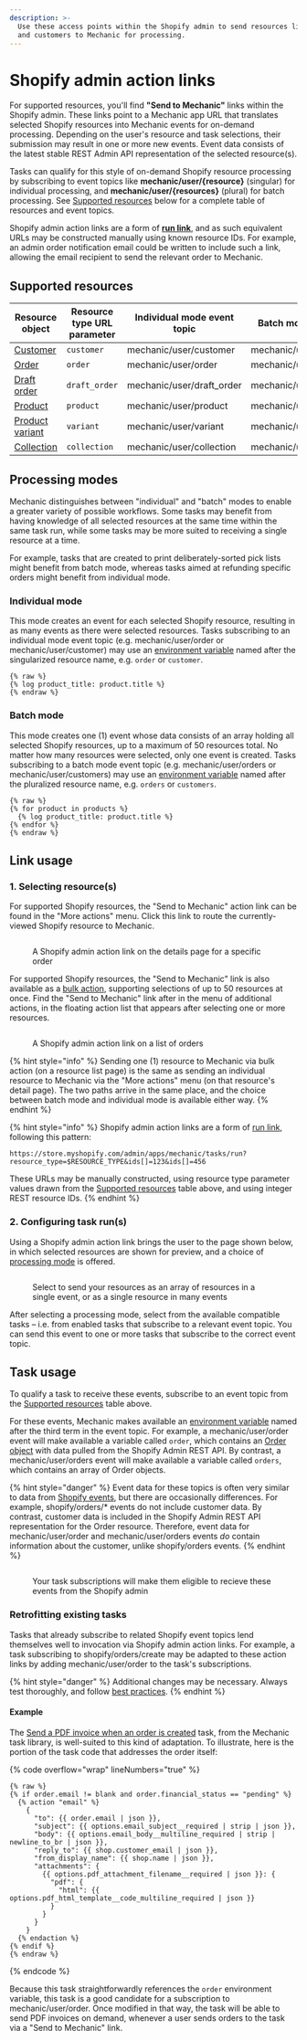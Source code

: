 ```yaml
---
description: >-
  Use these access points within the Shopify admin to send resources like orders
  and customers to Mechanic for processing.
---
```


# Shopify admin action links

For supported resources, you'll find **"Send to Mechanic"** links within the Shopify admin. These links point to a Mechanic app URL that translates selected Shopify resources into Mechanic events for on-demand processing. Depending on the user's resource and task selections, their submission may result in one or more new events. Event data consists of the latest stable REST Admin API representation of the selected resource(s).

Tasks can qualify for this style of on-demand Shopify resource processing by subscribing to event topics like **mechanic/user/{resource}** (singular) for individual processing, and **mechanic/user/{resources}** (plural) for batch processing. See [Supported resources](admin-action-links.md#supported-resources) below for a complete table of resources and event topics.

Shopify admin action links are a form of [**run link**](../../platform/integrations/run-links.md), and as such equivalent URLs may be constructed manually using known resource IDs. For example, an admin order notification email could be written to include such a link, allowing the email recipient to send the relevant order to Mechanic.

## Supported resources

<table><thead><tr><th width="211.33333333333331">Resource object</th><th width="273">Resource type URL parameter</th><th width="318">Individual mode event topic</th><th width="325">Batch mode event topic</th></tr></thead><tbody><tr><td><a href="https://shopify.dev/api/admin-rest/latest/resources/customer#resource-object">Customer</a></td><td><code>customer</code></td><td>mechanic/user/customer</td><td>mechanic/user/customers</td></tr><tr><td><a href="https://shopify.dev/api/admin-rest/latest/resources/order#resource-object">Order</a></td><td><code>order</code></td><td>mechanic/user/order</td><td>mechanic/user/orders</td></tr><tr><td><a href="https://shopify.dev/api/admin-rest/latest/resources/draftorder#resource-object">Draft order</a></td><td><code>draft_order</code></td><td>mechanic/user/draft_order</td><td>mechanic/user/draft_orders</td></tr><tr><td><a href="https://shopify.dev/api/admin-rest/latest/resources/product#resource-object">Product</a></td><td><code>product</code></td><td>mechanic/user/product</td><td>mechanic/user/products</td></tr><tr><td><a href="https://shopify.dev/api/admin-rest/latest/resources/product-variant#resource-object">Product variant</a></td><td><code>variant</code></td><td>mechanic/user/variant</td><td>mechanic/user/variants</td></tr><tr><td><a href="https://shopify.dev/api/admin-rest/latest/resources/collection#resource-object">Collection</a></td><td><code>collection</code></td><td>mechanic/user/collection</td><td>mechanic/user/collections</td></tr></tbody></table>

## Processing modes

Mechanic distinguishes between "individual" and "batch" modes to enable a greater variety of possible workflows. Some tasks may benefit from having knowledge of all selected resources at the same time within the same task run, while some tasks may be more suited to receiving a single resource at a time.

For example, tasks that are created to print deliberately-sorted pick lists might benefit from batch mode, whereas tasks aimed at refunding specific orders might benefit from individual mode.

### Individual mode

This mode creates an event for each selected Shopify resource, resulting in as many events as there were selected resources. Tasks subscribing to an individual mode event topic (e.g. mechanic/user/order or mechanic/user/customer) may use an [environment variable](../tasks/code/environment-variables.md) named after the singularized resource name, e.g. `order` or `customer`.

```liquid
{% raw %}
{% log product_title: product.title %}
{% endraw %}
```

### Batch mode

This mode creates one (1) event whose data consists of an array holding all selected Shopify resources, up to a maximum of 50 resources total. No matter how many resources were selected, only one event is created. Tasks subscribing to a batch mode event topic (e.g. mechanic/user/orders or mechanic/user/customers) may use an [environment variable](../tasks/code/environment-variables.md) named after the pluralized resource name, e.g. `orders` or `customers`.

```liquid
{% raw %}
{% for product in products %}
  {% log product_title: product.title %} 
{% endfor %}
{% endraw %}
```

## Link usage

### 1. Selecting resource(s)

For supported Shopify resources, the "Send to Mechanic" action link can be found in the "More actions" menu. Click this link to route the currently-viewed Shopify resource to Mechanic.

<figure><img src="../../.gitbook/assets/selecting resources.png" alt=""><figcaption><p>A Shopify admin action link on the details page for a specific order</p></figcaption></figure>

For supported Shopify resources, the "Send to Mechanic" link is also available as a [bulk action](https://help.shopify.com/en/manual/shopify-admin/productivity-tools/bulk-actions), supporting selections of up to 50 resources at once. Find the "Send to Mechanic" link after in the menu of additional actions, in the floating action list that appears after selecting one or more resources.

<figure><img src="../../.gitbook/assets/selecting bulk resources.png" alt=""><figcaption><p>A Shopify admin action link on a list of orders</p></figcaption></figure>

{% hint style="info" %}
Sending one (1) resource to Mechanic via bulk action (on a resource list page) is the same as sending an individual resource to Mechanic via the "More actions" menu (on that resource's detail page). The two paths arrive in the same place, and the choice between batch mode and individual mode is available either way.
{% endhint %}

{% hint style="info" %}
Shopify admin action links are a form of [run link](../../platform/integrations/run-links.md), following this pattern:

```
https://store.myshopify.com/admin/apps/mechanic/tasks/run?resource_type=$RESOURCE_TYPE&ids[]=123&ids[]=456
```

These URLs may be manually constructed, using resource type parameter values drawn from the [Supported resources](admin-action-links.md#supported-resources) table above, and using integer REST resource IDs.
{% endhint %}

### 2. Configuring task run(s)

Using a Shopify admin action link brings the user to the page shown below, in which selected resources are shown for preview, and a choice of [processing mode](admin-action-links.md#processing-modes) is offered.

<figure><img src="../../.gitbook/assets/processingModes.gif" alt=""><figcaption><p>Select to send your resources as an array of resources in a single event, or as a single resource in many events</p></figcaption></figure>

After selecting a processing mode, select from the available compatible tasks – i.e. from enabled tasks that subscribe to a relevant event topic. You can send this event to one or more tasks that subscribe to the correct event topic.

## Task usage

To qualify a task to receive these events, subscribe to an event topic from the [Supported resources](admin-action-links.md#supported-resources) table above.

For these events, Mechanic makes available an [environment variable](../tasks/code/environment-variables.md) named after the third term in the event topic. For example, a mechanic/user/order event will make available a variable called `order`, which contains an [Order object](../../platform/liquid/shopify/order.md) with data pulled from the Shopify Admin REST API. By contrast, a mechanic/user/orders event will make available a variable called `orders`, which contains an array of Order objects.

{% hint style="danger" %}
Event data for these topics is often very similar to data from [Shopify events](events/), but there are occasionally differences. For example, shopify/orders/\* events do not include customer data. By contrast, customer data is included in the Shopify Admin REST API representation for the Order resource. Therefore, event data for mechanic/user/order and mechanic/user/orders events _do_ contain information about the customer, unlike shopify/orders events.
{% endhint %}

<figure><img src="../../.gitbook/assets/edit-task.png" alt=""><figcaption><p>Your task subscriptions will make them eligible to recieve these events from the Shopify admin</p></figcaption></figure>

### Retrofitting existing tasks

Tasks that already subscribe to related Shopify event topics lend themselves well to invocation via Shopify admin action links. For example, a task subscribing to shopify/orders/create may be adapted to these action links by adding mechanic/user/order to the task's subscriptions.

{% hint style="danger" %}
Additional changes may be necessary. Always test thoroughly, and follow [best practices](https://learn.mechanic.dev/techniques/writing-a-high-quality-task).
{% endhint %}

#### Example

The [Send a PDF invoice when an order is created](https://tasks.mechanic.dev/send-a-pdf-invoice-when-an-order-is-created) task, from the Mechanic task library, is well-suited to this kind of adaptation. To illustrate, here is the portion of the task code that addresses the order itself:

{% code overflow="wrap" lineNumbers="true" %}
```liquid
{% raw %}
{% if order.email != blank and order.financial_status == "pending" %}
  {% action "email" %}
    {
      "to": {{ order.email | json }},
      "subject": {{ options.email_subject__required | strip | json }},
      "body": {{ options.email_body__multiline_required | strip | newline_to_br | json }},
      "reply_to": {{ shop.customer_email | json }},
      "from_display_name": {{ shop.name | json }},
      "attachments": {
        {{ options.pdf_attachment_filename__required | json }}: {
          "pdf": {
            "html": {{ options.pdf_html_template__code_multiline_required | json }}
          }
        }
      }
    }
  {% endaction %}
{% endif %}
{% endraw %}
```
{% endcode %}

Because this task straightforwardly references the `order` environment variable, this task is a good candidate for a subscription to mechanic/user/order. Once modified in that way, the task will be able to send PDF invoices on demand, whenever a user sends orders to the task via a "Send to Mechanic" link.

